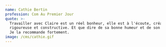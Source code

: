```yaml
---
name: Cathie Bertin
profession: Com Au Premier Jour
quote: >-
  Travailler avec Claire est un réel bonheur, elle est à l'écoute, créative,
  rigoureuse et constructive. Et que dire de sa bonne humeur et de son humour ?
  Je la recommande fortement.
image: /cms/cathie.gif
---
```



